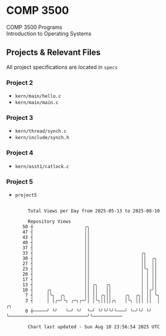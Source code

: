 # COMP 3500
COMP 3500 Programs  
Introduction to Operating Systems  
## Projects & Relevant Files
All project specifications are located in `specs`
### Project 2
- `kern/main/hello.c`
- `kern/main/main.c`
### Project 3
- `kern/thread/synch.c`
- `kern/include/synch.h`
### Project 4
- `kern/asst1/catlock.c`
### Project 5
- `project5`

```

        Total Views per Day from 2025-05-13 to 2025-08-10

        Repository Views
      50 ┼                   ╭╮
      47 ┤                   ││
      43 ┤                   ││
      40 ┤                   ││
      37 ┤                   ││
      33 ┤                   ││                   ╭╮
      30 ┤                   ││                   ││  ╭╮
      27 ┤                   ││                   ││  ││
      23 ┤                   ││                   │╰╮ ││
      20 ┤                   ││                   │ │ ││
      17 ┤                   ││                   │ │ ││
      13 ┤                   ││ ╭╮   ╭╮           │ │ ││
      10 ┤     ╭╮            ││ ││   ││           │ │╭╯│
       7 ┤     │╰╮  ╭╮       ││ ││ ╭╮││     ╭╮  ╭╮│ ││ ╰╮
       3 ┤     │ │╭─╯╰╮ ╭─╮╭─╯│ │╰╮││││╭╮   │╰╮ │││ ││  │                             ╭╮
       0 ┼─────╯ ╰╯   ╰─╯ ╰╯  ╰─╯ ╰╯╰╯╰╯╰───╯ ╰─╯╰╯ ╰╯  ╰─────────────────────────────╯╰───────────

        Chart last updated - Sun Aug 10 23:56:54 2025 UTC
        
```
